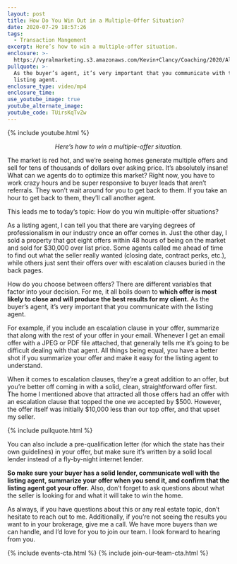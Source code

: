```yaml
---
layout: post
title: How Do You Win Out in a Multiple-Offer Situation?
date: 2020-07-29 18:57:26
tags:
  - Transaction Mangement
excerpt: Here’s how to win a multiple-offer situation.
enclosure: >-
  https://vyralmarketing.s3.amazonaws.com/Kevin+Clancy/Coaching/2020/Albany+Real+Estate+Agent-+How+Do+You+Win+Multiple+Offers_.mp4
pullquote: >-
  As the buyer’s agent, it’s very important that you communicate with the
  listing agent.
enclosure_type: video/mp4
enclosure_time:
use_youtube_image: true
youtube_alternate_image:
youtube_code: TUirsKqTvZw
---
```


{% include youtube.html %}

<p style="text-align: center;"><em>Here’s how to win a multiple-offer situation.</em></p>

The market is red hot, and we’re seeing homes generate multiple offers and sell for tens of thousands of dollars over asking price. It’s absolutely insane\! What can we agents do to optimize this market? Right now, you have to work crazy hours and be super responsive to buyer leads that aren’t referrals. They won’t wait around for you to get back to them. If you take an hour to get back to them, they’ll call another agent.&nbsp;

This leads me to today’s topic: How do you win multiple-offer situations?

As a listing agent, I can tell you that there are varying degrees of professionalism in our industry once an offer comes in. Just the other day, I sold a property that got eight offers within 48 hours of being on the market and sold for $30,000 over list price. Some agents called me ahead of time to find out what the seller really wanted (closing date, contract perks, etc.), while others just sent their offers over with escalation clauses buried in the back pages.&nbsp;

How do you choose between offers? There are different variables that factor into your decision. For me, it all boils down to **which offer is most likely to close and will produce the best results for my client.** As the buyer’s agent, it’s very important that you communicate with the listing agent.&nbsp;

For example, if you include an escalation clause in your offer, summarize that along with the rest of your offer in your email. Whenever I get an email offer with a JPEG or PDF file attached, that generally tells me it’s going to be difficult dealing with that agent. All things being equal, you have a better shot if you summarize your offer and make it easy for the listing agent to understand.&nbsp;

When it comes to escalation clauses, they’re a great addition to an offer, but you’re better off coming in with a solid, clean, straightforward offer first. The home I mentioned above that attracted all those offers had an offer with an escalation clause that topped the one we accepted by $500. However, the offer itself was initially $10,000 less than our top offer, and that upset my seller.

{% include pullquote.html %}

You can also include a pre-qualification letter (for which the state has their own guidelines) in your offer, but make sure it’s written by a solid local lender instead of a fly-by-night internet lender.&nbsp;

**So make sure your buyer has a solid lender, communicate well with the listing agent, summarize your offer when you send it, and confirm that the listing agent got your offer.** Also, don’t forget to ask questions about what the seller is looking for and what it will take to win the home.&nbsp;

As always, if you have questions about this or any real estate topic, don’t hesitate to reach out to me. Additionally, if you’re not seeing the results you want to in your brokerage, give me a call. We have more buyers than we can handle, and I’d love for you to join our team. I look forward to hearing from you.

{% include events-cta.html %} {% include join-our-team-cta.html %}